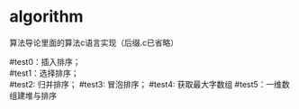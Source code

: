 # algorithm
算法导论里面的算法c语言实现（后缀.c已省略）

#test0：插入排序；    
#test1：选择排序；  
#test2: 归并排序； 
#test3: 冒泡排序； 
#test4: 获取最大字数组 
#test5：一维数组建堆与排序
